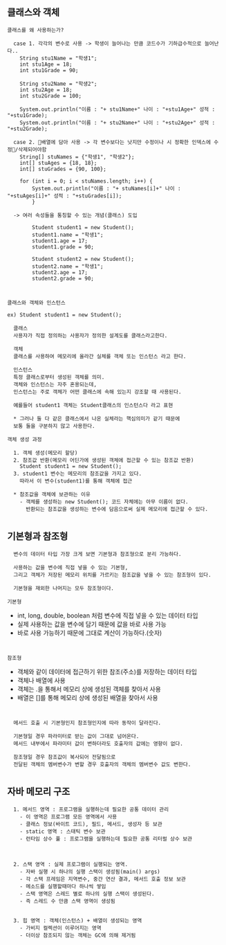 ## 클래스와 객체
`클래스를 왜 사용하는가?`
```
  case 1. 각각의 변수로 사용 -> 학생이 늘어나는 만큼 코드수가 기하급수적으로 늘어난다..
    String stu1Name = "학생1";
    int stu1Age = 18;
    int stu1Grade = 90;

    String stu2Name = "학생2";
    int stu2Age = 18;
    int stu2Grade = 100;

    System.out.println("이름 : "+ stu1Name+" 나이 : "+stu1Age+" 성적 : "+stu1Grade);
    System.out.println("이름 : "+ stu2Name+" 나이 : "+stu2Age+" 성적 : "+stu2Grade);

  case 2. 배열에 담아 사용 -> 각 변수보다는 낫지만 수정이나 시 정확한 인덱스에 수정/삭제되어야함
    String[] stuNames = {"학생1", "학생2"};
    int[] stuAges = {18, 18};
    int[] stuGrades = {90, 100};

    for (int i = 0; i < stuNames.length; i++) {
        System.out.println("이름 : "+ stuNames[i]+" 나이 : "+stuAges[i]+" 성적 : "+stuGrades[i]);
        }

  -> 여러 속성들을 통칭할 수 있는 개념(클래스) 도입

        Student student1 = new Student();
        student1.name = "학생1";
        student1.age = 17;
        student1.grade = 90;

        Student student2 = new Student();
        student2.name = "학생1";
        student2.age = 17;
        student2.grade = 90;
```
#  
`클래스와 객체와 인스턴스`
```
ex) Student student1 = new Student();

  클래스
  사용자가 직접 정의하는 사용자가 정의한 설계도를 클래스라고한다.

  객체
  클래스를 사용하여 메모리에 올라간 실체를 객체 또는 인스턴스 라고 한다.

  인스턴스
  특정 클래스로부터 생성된 객체를 의미.
  객체와 인스턴스는 자주 혼용되는데,
  인스턴스는 주로 객체가 어떤 클래스에 속해 있는지 강조할 때 사용된다.

  예를들어 student1 객체는 Student클래스의 인스턴스다 라고 표현

  * 그러나 둘 다 같은 클래스에서 나온 실체라는 핵심의미가 같기 때문에
  보통 둘을 구분하지 않고 사용한다.
```
`객체 생성 과정`
```
  1. 객체 생성(메모리 할당)
  2. 참조값 반환(메모리 어딘가에 생성된 객체에 접근할 수 있는 참조값 반환)
    Student student1 = new Student();
  3. student1 변수는 메모리의 참조값을 가지고 있다.
    따라서 이 변수(student1)를 통해 객체에 접근

  * 참조값을 객체에 보관하는 이유
    - 객체를 생성하는 new Student(); 코드 자체에는 아무 이름이 없다.
      반환되는 참조값을 생성하는 변수에 담음으로써 실제 메모리에 접근할 수 있다.

```
#  
#  
## 기본형과 참조형
```
  변수의 데이터 타입 가장 크게 보면 기본형과 참조형으로 분리 가능하다.

  사용하는 값을 변수에 직접 넣을 수 있는 기본형,
  그리고 객체가 저장된 메모리 위치를 가르키는 참조값을 넣을 수 있는 참조형이 있다.

  기본형을 재외한 나머지는 모두 참조형이다.
```
`기본형`
  - int, long, double, boolean 처럼 변수에 직접 넣을 수 있는 데이터 타입
  - 실제 사용하는 값을 변수에 담기 때문에 값을 바로 사용 가능
  - 바로 사용 가능하기 때문에 그대로 계산이 가능하다.(숫자)
#  
`참조형`
  - 객체와 같이 데이터에 접근하기 위한 참조(주소)를 저장하는 데이터 타입
  - 객체나 배열에 사용
  - 객체는 .을 통해서 메모리 상에 생성된 객체를 찾아서 사용
  - 배열은 []를 통해 메모리 상에 생성된 배열을 찾아서 사용
#  
```
  메서드 호출 시 기본형인지 참조형인지에 따라 동작이 달라진다.

  기본형일 경우 파라미터로 받는 값이 그대로 넘어온다.
  메서드 내부에서 파라미터 값이 변하더라도 호출자의 값에는 영향이 없다.

  참조형일 경우 참조값이 복사되어 전달됨으로
  전달된 객체의 멤버변수가 변할 경우 호출자의 객체의 멤버변수 값도 변한다.
```
#  
## 자바 메모리 구조
```
  1. 메서드 영역 : 프로그램을 실행하는데 필요한 공통 데이터 관리
    - 이 영역은 프로그램 모든 영역에서 사용
    - 클래스 정보(바이트 코드), 필드, 메서드, 생성자 등 보관
    - static 영역 : 스태틱 변수 보관
    - 런타임 상수 풀 : 프로그램을 실행하는데 필요한 공통 리터럴 상수 보관



  2. 스택 영역 : 실제 프로그램이 실행되는 영역.
    - 자바 실행 시 하나의 실행 스택이 생성됨(main() args)
    - 각 스택 프레임은 지역변수, 중간 연산 결과, 메서드 호출 정보 보관
    - 메소드를 실행할때마다 하나씩 쌓임
    - 스택 영역은 스레드 별로 하나의 실행 스택이 생성된다.
    - 즉 스레드 수 만큼 스택 영역이 생성됨


  3. 힙 영역 : 객체(인스턴스) + 배열이 생성되는 영역
    - 가비지 컬렉션이 이루어지는 영역
    - 더이상 참조되지 않는 객체는 GC에 의해 제거됨
  

```







